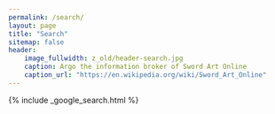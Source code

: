 ```yaml
---
permalink: /search/
layout: page
title: "Search"
sitemap: false
header:
    image_fullwidth: z_old/header-search.jpg
    caption: Argo the information broker of Sword Art Online
    caption_url: "https://en.wikipedia.org/wiki/Sword_Art_Online"
---
```


{% include _google_search.html %}
